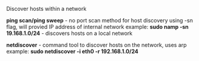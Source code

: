Discover hosts within a network

**ping scan/ping sweep** - no port scan method for host discovery using -sn flag, will provied IP address of internal network
example: **sudo namp -sn 19.168.1.0/24** - discovers hosts on a local network

**netdiscover** - command tool to discover hosts on the network, uses arp
example: **sudo netdiscover -i eth0 -r 192.168.1.0/24** 